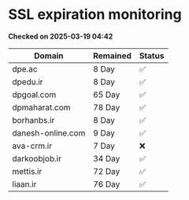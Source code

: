 # SSL expiration monitoring

**Checked on 2025-03-19 04:42**

| Domain | Remained | Status       |
|--------|----------|--------------|
| dpe.ac     | 8 Day   | ✅ |
| dpedu.ir     | 8 Day   | ✅ |
| dpgoal.com     | 65 Day   | ✅ |
| dpmaharat.com     | 78 Day   | ✅ |
| borhanbs.ir     | 8 Day   | ✅ |
| danesh-online.com     | 9 Day   | ✅ |
| ava-crm.ir     | 7 Day   | ❌ |
| darkoobjob.ir     | 34 Day   | ✅ |
| mettis.ir     | 72 Day   | ✅ |
| liaan.ir     | 76 Day   | ✅ |
